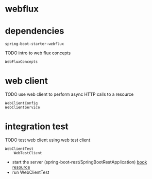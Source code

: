 # webflux

# dependencies

    spring-boot-starter-webflux

TODO intro to web flux concepts

    WebFluxConcepts

# web client

TODO use web client to perform async HTTP calls to a resource

    WebClientConfig
    WebClientService

# integration test

TODO test web client using web test client

    WebClientTest
        WebTestClient

- start the server (spring-boot-rest/SpringBootRestApplication)
  [book resource](http://localhost:8081/api/books)
- run WebClientTest

